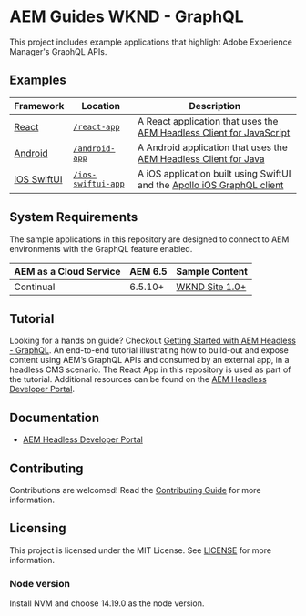 # AEM Guides WKND - GraphQL

This project includes example applications that highlight Adobe Experience Manager's GraphQL APIs.

## Examples

| Framework                        | Location                                | Description                                                                                                             |
| -------------------------------- | --------------------------------------- | ----------------------------------------------------------------------------------------------------------------------- |
| [React](./react-app)             | [`/react-app`](./react-app)             | A React application that uses the [AEM Headless Client for JavaScript](https://github.com/adobe/aem-headless-client-js) |
| [Android](./android-app)         | [`/android-app`](./android-app)         | A Android application that uses the [AEM Headless Client for Java](https://github.com/adobe/aem-headless-client-java)   |
| [iOS SwiftUI](./ios-swiftui-app) | [`/ios-swiftui-app`](./ios-swiftui-app) | A iOS application built using SwiftUI and the [Apollo iOS GraphQL client](https://www.apollographql.com/docs/ios/)      |

## System Requirements

The sample applications in this repository are designed to connect to AEM environments with the GraphQL feature enabled.

| AEM as a Cloud Service | AEM 6.5 | Sample Content                                                             |
| ---------------------- | ------- | -------------------------------------------------------------------------- |
| Continual              | 6.5.10+ | [WKND Site 1.0+](https://github.com/adobe/aem-guides-wknd/releases/latest) |

## Tutorial

Looking for a hands on guide? Checkout [Getting Started with AEM Headless - GraphQL](https://experienceleague.adobe.com/docs/experience-manager-learn/getting-started-with-aem-headless/graphql/overview.html). An end-to-end tutorial illustrating how to build-out and expose content using AEM’s GraphQL APIs and consumed by an external app, in a headless CMS scenario. The React App in this repository is used as part of the tutorial. Additional resources can be found on the [AEM Headless Developer Portal](https://experienceleague.adobe.com/landing/experience-manager/headless/developer.html).

## Documentation

- [AEM Headless Developer Portal](https://experienceleague.adobe.com/landing/experience-manager/headless/developer.html)

## Contributing

Contributions are welcomed! Read the [Contributing Guide](./.github/CONTRIBUTING.md) for more information.

## Licensing

This project is licensed under the MIT License. See [LICENSE](LICENSE) for more information.

### Node version

Install NVM and choose 14.19.0 as the node version.
